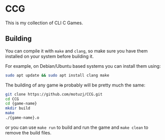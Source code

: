 # CCG

This is my collection of CLI C Games.

## Building

You can compile it with `make` and `clang`, so make sure you have them installed on your system before building it. 

For example, on Debian/Ubuntu based systems you can install them using:
```bash
sudo apt update && sudo apt install clang make
```

The building of any game ~~is~~ probably will be pretty much the same:
```bash
git clone https://github.com/motuzj/CCG.git
cd CCG
cd {game-name}
mkdir build
make
./{game-name}.o
```
or you can use `make run` to build and run the game and `make clean` to remove the build files.
